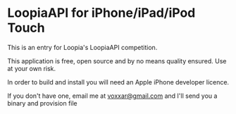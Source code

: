 LoopiaAPI for iPhone/iPad/iPod Touch
===
This is an entry for Loopia's LoopiaAPI competition.

This application is free, open source and by no means quality ensured. Use at your own risk. 

In order to build and install you will need an Apple iPhone developer licence.

If you don't have one, email me at voxxar@gmail.com and I'll send you a binary and provision file
